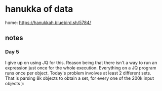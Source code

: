 # hanukka of data

home: https://hanukkah.bluebird.sh/5784/

## notes

### Day 5

I give up on using JQ for this. Reason being that there isn't a way to run an expression just once for the whole execution. Everything on a JQ program runs once per object. Today's problem involves at least 2 different sets. That is parsing 8k objects to obtain a set, for every one of the 200k input objects ):
